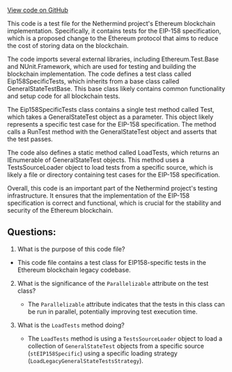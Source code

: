 [View code on GitHub](https://github.com/NethermindEth/nethermind/src/Nethermind/Ethereum.Blockchain.Legacy.Test/Eip158SpecificTests.cs)

This code is a test file for the Nethermind project's Ethereum blockchain implementation. Specifically, it contains tests for the EIP-158 specification, which is a proposed change to the Ethereum protocol that aims to reduce the cost of storing data on the blockchain.

The code imports several external libraries, including Ethereum.Test.Base and NUnit.Framework, which are used for testing and building the blockchain implementation. The code defines a test class called Eip158SpecificTests, which inherits from a base class called GeneralStateTestBase. This base class likely contains common functionality and setup code for all blockchain tests.

The Eip158SpecificTests class contains a single test method called Test, which takes a GeneralStateTest object as a parameter. This object likely represents a specific test case for the EIP-158 specification. The method calls a RunTest method with the GeneralStateTest object and asserts that the test passes.

The code also defines a static method called LoadTests, which returns an IEnumerable of GeneralStateTest objects. This method uses a TestsSourceLoader object to load tests from a specific source, which is likely a file or directory containing test cases for the EIP-158 specification.

Overall, this code is an important part of the Nethermind project's testing infrastructure. It ensures that the implementation of the EIP-158 specification is correct and functional, which is crucial for the stability and security of the Ethereum blockchain.
## Questions: 
 1. What is the purpose of this code file?
   - This code file contains a test class for EIP158-specific tests in the Ethereum blockchain legacy codebase.

2. What is the significance of the `Parallelizable` attribute on the test class?
   - The `Parallelizable` attribute indicates that the tests in this class can be run in parallel, potentially improving test execution time.

3. What is the `LoadTests` method doing?
   - The `LoadTests` method is using a `TestsSourceLoader` object to load a collection of `GeneralStateTest` objects from a specific source (`stEIP158Specific`) using a specific loading strategy (`LoadLegacyGeneralStateTestsStrategy`).